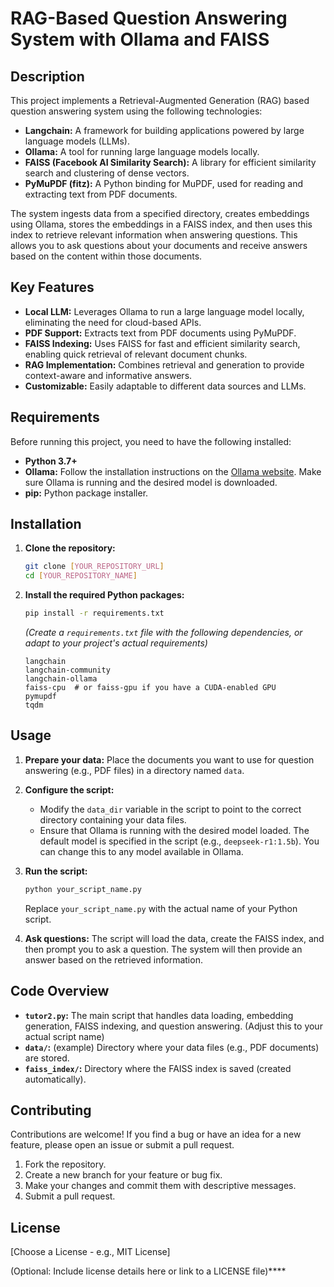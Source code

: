 # RAG-Based Question Answering System with Ollama and FAISS

## Description

This project implements a Retrieval-Augmented Generation (RAG) based question answering system using the following technologies:

*   **Langchain:**  A framework for building applications powered by large language models (LLMs).
*   **Ollama:** A tool for running large language models locally.
*   **FAISS (Facebook AI Similarity Search):** A library for efficient similarity search and clustering of dense vectors.
*   **PyMuPDF (fitz):** A Python binding for MuPDF, used for reading and extracting text from PDF documents.

The system ingests data from a specified directory, creates embeddings using Ollama, stores the embeddings in a FAISS index, and then uses this index to retrieve relevant information when answering questions. This allows you to ask questions about your documents and receive answers based on the content within those documents.

## Key Features

*   **Local LLM:** Leverages Ollama to run a large language model locally, eliminating the need for cloud-based APIs.
*   **PDF Support:**  Extracts text from PDF documents using PyMuPDF.
*   **FAISS Indexing:**  Uses FAISS for fast and efficient similarity search, enabling quick retrieval of relevant document chunks.
*   **RAG Implementation:**  Combines retrieval and generation to provide context-aware and informative answers.
*   **Customizable:** Easily adaptable to different data sources and LLMs.

## Requirements

Before running this project, you need to have the following installed:

*   **Python 3.7+**
*   **Ollama:** Follow the installation instructions on the [Ollama website](https://ollama.com/). Make sure Ollama is running and the desired model is downloaded.
*   **pip:** Python package installer.

## Installation

1.  **Clone the repository:**

    ```bash
    git clone [YOUR_REPOSITORY_URL]
    cd [YOUR_REPOSITORY_NAME]
    ```

2.  **Install the required Python packages:**

    ```bash
    pip install -r requirements.txt
    ```

    *(Create a `requirements.txt` file with the following dependencies, or adapt to your project's actual requirements)*

    ```
    langchain
    langchain-community
    langchain-ollama
    faiss-cpu  # or faiss-gpu if you have a CUDA-enabled GPU
    pymupdf
    tqdm
    ```

## Usage

1.  **Prepare your data:** Place the documents you want to use for question answering (e.g., PDF files) in a directory named `data`.

2.  **Configure the script:**

    *   Modify the `data_dir` variable in the script to point to the correct directory containing your data files.
    *   Ensure that Ollama is running with the desired model loaded. The default model is specified in the script (e.g., `deepseek-r1:1.5b`). You can change this to any model available in Ollama.

3.  **Run the script:**

    ```bash
    python your_script_name.py
    ```

    Replace `your_script_name.py` with the actual name of your Python script.

4.  **Ask questions:**  The script will load the data, create the FAISS index, and then prompt you to ask a question.  The system will then provide an answer based on the retrieved information.

## Code Overview

*   **`tutor2.py`:**  The main script that handles data loading, embedding generation, FAISS indexing, and question answering.  (Adjust this to your actual script name)
*   **`data/`:** (example) Directory where your data files (e.g., PDF documents) are stored.
*   **`faiss_index/`:** Directory where the FAISS index is saved (created automatically).

## Contributing

Contributions are welcome! If you find a bug or have an idea for a new feature, please open an issue or submit a pull request.

1.  Fork the repository.
2.  Create a new branch for your feature or bug fix.
3.  Make your changes and commit them with descriptive messages.
4.  Submit a pull request.

## License

[Choose a License - e.g., MIT License]

(Optional:  Include license details here or link to a LICENSE file)****
